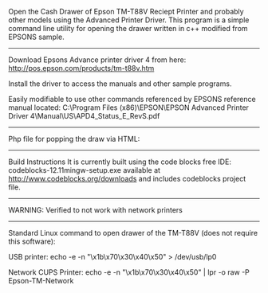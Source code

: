 Open the Cash Drawer of Epson TM-T88V Reciept Printer and probably other models using the Advanced Printer Driver.  This program is a simple command line utility for opening the drawer written in c++ modified from EPSONS sample.


---


Download Epsons Advance printer driver 4 from here:
http://pos.epson.com/products/tm-t88v.htm

Install the driver to access the manuals and other sample programs.

Easily modifiable to use other commands referenced by EPSONS reference manual located:
C:\Program Files (x86)\EPSON\EPSON Advanced Printer Driver 4\Manual\US\APD4\_Status\_E\_RevS.pdf



---


Php file for popping the draw via HTML:

<?php
exec ("C:/wamp/www/pos/exec/OpenDrawer.exe",$output);
print\_r($output);
?>


---


Build Instructions
It is currently built using the code blocks free IDE: codeblocks-12.11mingw-setup.exe available at http://www.codeblocks.org/downloads and includes codeblocks project file.


---


WARNING:  Verified to not work with network printers


---


Standard Linux command to open drawer of the TM-T88V (does not require this software):

USB printer: echo -e -n "\x1b\x70\x30\x40\x50" > /dev/usb/lp0

Network CUPS Printer: echo -e -n "\x1b\x70\x30\x40\x50" | lpr -o raw -P Epson-TM-Network
